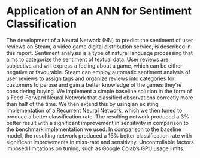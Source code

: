 # Application of an ANN for Sentiment Classification
The development of a Neural Network (NN) to predict the sentiment of user reviews on Steam, a video game digital distribution service, is described in this report. Sentiment analysis is a type of natural language processing that aims to categorize the sentiment of textual data. User reviews are subjective and will express a feeling about a game, which can be either negative or favourable. Steam can employ automatic sentiment analysis of user reviews to assign tags and organize reviews into categories for customers to peruse and gain a better knowledge of the games they're considering buying. We implement a simple baseline solution in the form of a Feed-Forward Neural Network that classified observations correctly more than half of the time. We then extend this by using an existing implementation of a Recurrent Neural Network, which we then tuned to produce a better classification rate. The resulting network produced a 3% better result with a significant improvement in sensitivity in comparison to the benchmark implementation we used. In comparison to the baseline model, the resulting network produced a 16% better classification rate with significant improvements in miss-rate and sensitivity. Uncontrollable factors imposed limitations on tuning, such as Google Colab’s GPU usage limits. 

